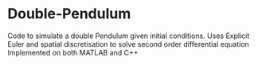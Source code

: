 # Double-Pendulum
Code to simulate a double Pendulum given initial conditions. Uses Explicit Euler and spatial discretisation to solve second order differential equation
Implemented on both MATLAB and C++
